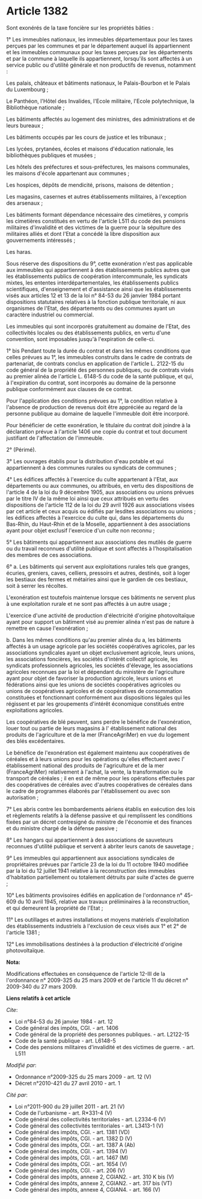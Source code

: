 # Article 1382

Sont exonérés de la taxe foncière sur les propriétés bâties : 

1° Les immeubles nationaux, les immeubles départementaux pour les taxes perçues par les communes et par le département auquel
ils appartiennent et les immeubles communaux pour les taxes perçues par les départements et par la commune à laquelle ils
appartiennent, lorsqu'ils sont affectés à un service public ou d'utilité générale et non productifs de revenus, notamment : 

Les palais, châteaux et bâtiments nationaux, le Palais-Bourbon et le Palais du Luxembourg ; 

Le Panthéon, l'Hôtel des Invalides, l'Ecole militaire, l'Ecole polytechnique, la Bibliothèque nationale ; 

Les bâtiments affectés au logement des ministres, des administrations et de leurs bureaux ; 

Les bâtiments occupés par les cours de justice et les tribunaux ; 

Les lycées, prytanées, écoles et maisons d'éducation nationale, les bibliothèques publiques et musées ; 

Les hôtels des préfectures et sous-préfectures, les maisons communales, les maisons d'école appartenant aux communes ; 

Les hospices, dépôts de mendicité, prisons, maisons de détention ; 

Les magasins, casernes et autres établissements militaires, à l'exception des arsenaux ; 

Les bâtiments formant dépendance nécessaire des cimetières, y compris les cimetières constitués en vertu de l'article L511 du
code des pensions militaires d'invalidité et des victimes de la guerre pour la sépulture des militaires alliés et dont l'Etat
a concédé la libre disposition aux gouvernements intéressés ; 

Les haras. 

Sous réserve des dispositions du 9°, cette exonération n'est pas applicable aux immeubles qui appartiennent à des
établissements publics autres que les établissements publics de coopération intercommunale, les syndicats mixtes, les
ententes interdépartementales, les établissements publics scientifiques, d'enseignement et d'assistance ainsi que les
établissements visés aux articles 12 et 13 de la loi n° 84-53 du 26 janvier 1984 portant dispositions statutaires relatives à
la fonction publique territoriale, ni aux organismes de l'Etat, des départements ou des communes ayant un caractère
industriel ou commercial. 

Les immeubles qui sont incorporés gratuitement au domaine de l'Etat, des collectivités locales ou des établissements publics,
en vertu d'une convention, sont imposables jusqu'à l'expiration de celle-ci. 

1° bis Pendant toute la durée du contrat et dans les mêmes conditions que celles prévues au 1°, les immeubles construits dans
le cadre de contrats de partenariat, de contrats conclus en application de l'article L. 2122-15 du code général de la
propriété des personnes publiques, ou de contrats visés au premier alinéa de l'article L. 6148-5 du code de la santé
publique, et qui, à l'expiration du contrat, sont incorporés au domaine de la personne publique conformément aux clauses de
ce contrat. 

Pour l'application des conditions prévues au 1°, la condition relative à l'absence de production de revenus doit être
appréciée au regard de la personne publique au domaine de laquelle l'immeuble doit être incorporé. 

Pour bénéficier de cette exonération, le titulaire du contrat doit joindre à la déclaration prévue à l'article 1406 une copie
du contrat et tout document justifiant de l'affectation de l'immeuble. 

2° (Périmé). 

3° Les ouvrages établis pour la distribution d'eau potable et qui appartiennent à des communes rurales ou syndicats de
communes ; 

4° Les édifices affectés à l'exercice du culte appartenant à l'Etat, aux départements ou aux communes, ou attribués, en vertu
des dispositions de l'article 4 de la loi du 9 décembre 1905, aux associations ou unions prévues par le titre IV de la même
loi ainsi que ceux attribués en vertu des dispositions de l'article 112 de la loi du 29 avril 1926 aux associations visées
par cet article et ceux acquis ou édifiés par lesdites associations ou unions ; les édifices affectés à l'exercice du culte
qui, dans les départements du Bas-Rhin, du Haut-Rhin et de la Moselle, appartiennent à des associations ayant pour objet
exclusif l'exercice d'un culte non reconnu ; 

5° Les bâtiments qui appartiennent aux associations des mutilés de guerre ou du travail reconnues d'utilité publique et sont
affectés à l'hospitalisation des membres de ces associations. 

6° a. Les bâtiments qui servent aux exploitations rurales tels que granges, écuries, greniers, caves, celliers, pressoirs et
autres, destinés, soit à loger les bestiaux des fermes et métairies ainsi que le gardien de ces bestiaux, soit à serrer les
récoltes.

L'exonération est toutefois maintenue lorsque ces bâtiments ne servent plus à une exploitation rurale et ne sont pas affectés
à un autre usage ; 

L'exercice d'une activité de production d'électricité d'origine photovoltaïque ayant pour support un bâtiment visé au premier
alinéa n'est pas de nature à remettre en cause l'exonération ; 

b. Dans les mêmes conditions qu'au premier alinéa du a, les bâtiments affectés à un usage agricole par les sociétés
coopératives agricoles, par les associations syndicales ayant un objet exclusivement agricole, leurs unions, les associations
foncières, les sociétés d'intérêt collectif agricole, les syndicats professionnels agricoles, les sociétés d'élevage, les
associations agricoles reconnues par la loi et dépendant du ministère de l'agriculture ayant pour objet de favoriser la
production agricole, leurs unions et fédérations ainsi que les unions de sociétés coopératives agricoles ou unions de
coopératives agricoles et de coopératives de consommation constituées et fonctionnant conformément aux dispositions légales
qui les régissent et par les groupements d'intérêt économique constitués entre exploitations agricoles. 

Les coopératives de blé peuvent, sans perdre le bénéfice de l'exonération, louer tout ou partie de leurs magasins à l'
établissement national des produits de l'agriculture et de la mer (FranceAgriMer) en vue du logement des blés excédentaires. 

Le bénéfice de l'exonération est également maintenu aux coopératives de céréales et à leurs unions pour les opérations
qu'elles effectuent avec l' établissement national des produits de l'agriculture et de la mer (FranceAgriMer) relativement à
l'achat, la vente, la transformation ou le transport de céréales ; il en est de même pour les opérations effectuées par des
coopératives de céréales avec d'autres coopératives de céréales dans le cadre de programmes élaborés par l'établissement ou
avec son autorisation ; 

7° Les abris contre les bombardements aériens établis en exécution des lois et règlements relatifs à la défense passive et
qui remplissent les conditions fixées par un décret contresigné du ministre de l'économie et des finances et du ministre
chargé de la défense passive ; 

8° Les hangars qui appartiennent à des associations de sauveteurs reconnues d'utilité publique et servent à abriter leurs
canots de sauvetage ; 

9° Les immeubles qui appartiennent aux associations syndicales de propriétaires prévues par l'article 23 de la loi du 11
octobre 1940 modifiée par la loi du 12 juillet 1941 relative à la reconstruction des immeubles d'habitation partiellement ou
totalement détruits par suite d'actes de guerre ; 

10° Les bâtiments provisoires édifiés en application de l'ordonnance n° 45-609 du 10 avril 1945, relative aux travaux
préliminaires à la reconstruction, et qui demeurent la propriété de l'Etat ; 

11° Les outillages et autres installations et moyens matériels d'exploitation des établissements industriels à l'exclusion de
ceux visés aux 1° et 2° de l'article 1381 ; 

12° Les immobilisations destinées à la production d'électricité d'origine photovoltaïque.

**Nota:**

Modifications effectuées en conséquence de l'article 12-III de la l'ordonnance n° 2009-325 du 25 mars 2009 et de l'article 11
du décret n° 2009-340 du 27 mars 2009.

**Liens relatifs à cet article**

_Cite_:

  - Loi n°84-53 du 26 janvier 1984 - art. 12
  - Code général des impôts, CGI. - art. 1406
  - Code général de la propriété des personnes publiques. - art. L2122-15
  - Code de la santé publique - art. L6148-5
  - Code des pensions militaires d'invalidité et des victimes de guerre. - art. L511

_Modifié par_:

  - Ordonnance n°2009-325 du 25 mars 2009 - art. 12 (V)
  - Décret n°2010-421  du 27 avril 2010 - art. 1

_Cité par_:

  - Loi n°2011-900 du 29 juillet 2011 - art. 21 (V)
  - Code de l'urbanisme - art. R*331-4 (V)
  - Code général des collectivités territoriales - art. L2334-6 (V)
  - Code général des collectivités territoriales - art. L3413-1 (V)
  - Code général des impôts, CGI. - art. 1381 (VD)
  - Code général des impôts, CGI. - art. 1382 D (V)
  - Code général des impôts, CGI. - art. 1387 A (Ab)
  - Code général des impôts, CGI. - art. 1394 (V)
  - Code général des impôts, CGI. - art. 1467 (M)
  - Code général des impôts, CGI. - art. 1654 (V)
  - Code général des impôts, CGI. - art. 206 (V)
  - Code général des impôts, annexe 2, CGIAN2. - art. 310 K bis (V)
  - Code général des impôts, annexe 2, CGIAN2. - art. 317 bis (VT)
  - Code général des impôts, annexe 4, CGIAN4. - art. 166 (V)
